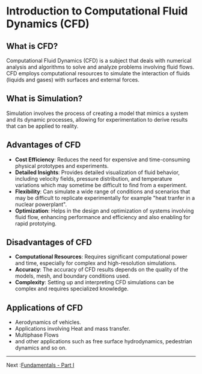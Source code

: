# Introduction to Computational Fluid Dynamics (CFD)

## What is CFD?

Computational Fluid Dynamics (CFD) is a subject that deals with numerical analysis and algorithms to solve and analyze problems involving fluid flows. CFD employs computational resources to simulate the interaction of fluids (liquids and gases) with surfaces and external forces.

## What is Simulation?

Simulation involves the process of creating a model that mimics a system and its dynamic processes, allowing for experimentation to derive results that can be applied to reality.

## Advantages of CFD

- **Cost Efficiency**: Reduces the need for expensive and time-consuming physical prototypes and experiments.
- **Detailed Insights**: Provides detailed visualization of fluid behavior, including velocity fields, pressure distribution, and temperature variations which may sometime be difficult to find from a experiment.
- **Flexibility**: Can simulate a wide range of conditions and scenarios that may be difficult to replicate experimentally for example "heat tranfer in a nuclear powerplant".
- **Optimization**: Helps in the design and optimization of systems involving fluid flow, enhancing performance and efficiency and also enabling for rapid prototying.

## Disadvantages of CFD

- **Computational Resources**: Requires significant computational power and time, especially for complex and high-resolution simulations.
- **Accuracy**: The accuracy of CFD results depends on the quality of the models, mesh, and boundary conditions used.
- **Complexity**: Setting up and interpreting CFD simulations can be complex and requires specialized knowledge.

## Applications of CFD

- Aerodynamics of vehicles.
- Applications involving Heat and mass transfer.
- Multiphase Flows
- and other applications such as free surface hydrodynamics, pedestrian dynamics and so on.

---

Next :[Fundamentals - Part I](Conservation_Principles.md)

